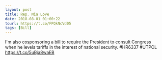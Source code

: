 ```yaml
---
layout: post
title: Rep. Mia Love
date: 2018-08-01 01:00:22
tourl: https://t.co/FPQkNcVd05
tags: [Bill]
---
```

I'm also cosponsoring a bill to require the President to consult Congress when he levels tariffs in the interest of national security. #HR6337 #UTPOL 
  https://t.co/5uBja8waEB